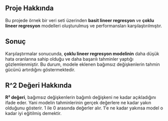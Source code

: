 ## Proje Hakkında

Bu projede örnek bir veri seti üzerinden **basit lineer regresyon** ve **çoklu lineer regresyon** modelleri oluşturulmuş ve performansları karşılaştırılmıştır.

## Sonuç

Karşılaştırmalar sonucunda, **çoklu lineer regresyon modelinin** daha düşük hata oranlarına sahip olduğu ve daha başarılı tahminler yaptığı gözlemlenmiştir. Bu durum, modele eklenen bağımsız değişkenlerin tahmin gücünü artırdığını göstermektedir.

## R^2 Değeri Hakkında

**R² değeri**, bağımsız değişkenlerin bağımlı değişkeni ne kadar açıkladığını ifade eder.
Yani modelin tahminlerinin gerçek değerlere ne kadar yakın olduğunu gösterir.
1 ile 0 arasında değerler alır. 1'e ne kadar yakınsa model o kadar iyi eğitilmiş demektir.
